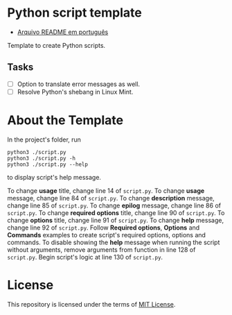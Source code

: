 # Python script template

- [Arquivo README em português](README_PT.md)

Template to create Python scripts.

## Tasks

- [ ] Option to translate error messages as well.
- [ ] Resolve Python's shebang in Linux Mint.

# About the Template

In the project's folder, run
```
python3 ./script.py
python3 ./script.py -h
python3 ./script.py --help
```
to display script's help message.

To change **usage** title, change line 14 of `script.py`.
To change **usage** message, change line 84 of `script.py`.
To change **description** message, change line 85 of `script.py`.
To change **epilog** message, change line 86 of `script.py`.
To change **required options** title, change line 90 of `script.py`.
To change **options** title, change line 91 of `script.py`.
To change **help** message, change line 92 of `script.py`.
Follow **Required options**, **Options** and **Commands** examples to create script's required options, options and commands.
To disable showing the **help** message when running the script without arguments, remove arguments from function in line 128 of `script.py`.
Begin script's logic at line 130 of `script.py`.

# License

This repository is licensed under the terms of [MIT License](LICENSE).

